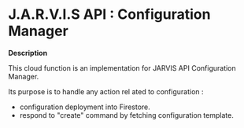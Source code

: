 # J.A.R.V.I.S API : Configuration Manager

**Description**

This cloud function is an implementation for JARVIS API Configuration Manager.

Its purpose is to handle any action rel ated to configuration :

* configuration deployment into Firestore.
* respond to "create" command by fetching configuration template.
